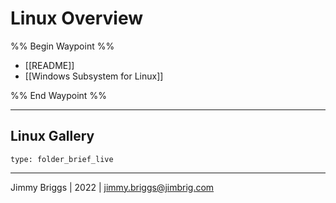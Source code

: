 # Linux Overview

%% Begin Waypoint %%
- [[README]]
- [[Windows Subsystem for Linux]]

%% End Waypoint %%

---

## Linux Gallery

````ccard
type: folder_brief_live
````

---

Jimmy Briggs | 2022 | <jimmy.briggs@jimbrig.com>
